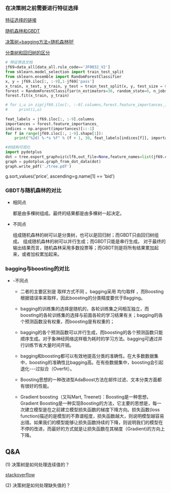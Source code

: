 
### 在决策树之前需要进行特征选择

[特征选择的链接](https://www.zhihu.com/question/29316149)

[随机森林和GBDT](https://www.cnblogs.com/zichun-zeng/p/6296820.html)


[决策树+bagging方法=随机森林RF](https://easyai.tech/ai-definition/random-forest/)


[分类树和回归树的区分](https://blog.csdn.net/puqutogether/article/details/44593647)


```python
# 特征筛选文档
jf69=data_all[data_all.rule_code=='JF0032_V2']
from sklearn.model_selection import train_test_split
from sklearn.ensemble import RandomForestClassifier
x, y = jf69.iloc[:, :-9],1-jf69['pass']
x_train, x_test, y_train, y_test = train_test_split(x, y, test_size = 0.3, random_state = 0)
forest = RandomForestClassifier(n_estimators=30, random_state=0, n_jobs=-1)
forest.fit(x_train, y_train)

# for i,u in zip(jf69.iloc[:, :-9].columns,forest.feature_importances_):
#     print(i,u)
    
feat_labels = jf69.iloc[:, :-9].columns  
importances = forest.feature_importances_
indices = np.argsort(importances)[::-1]
for f in range(jf69.iloc[:, :-9].shape[1]):
    print("%2d) %-*s %f" % (f + 1, 30, feat_labels[indices[f]], importances[indices[f]]))    
```


```python
#树结构可视化
import pydotplus
dot = tree.export_graphviz(clf6,out_file=None,feature_names=list(jf69.columns[:-9]))
graph = pydotplus.graph_from_dot_data(dot)
graph.write_pdf('./tree.pdf')
```


g.sort_values('price', ascending=g.name[1] == 'bid')  

### GBDT与随机森林的对比
- 相同点
  
    都是由多棵树组成。最终的结果都是由多棵树一起决定。
- 不同点
    
    组成随机森林的树可以是分类树，也可以是回归树；而GBDT只由回归树组成。
    组成随机森林的树可以并行生成；而GBDT只能是串行生成。
    对于最终的输出结果而言，随机森林采用多数投票等；而GBDT则是将所有结果累加起来，或者加权累加起来。

### bagging与boosting的对比
  - -不同点
    - 二者的主要区别是 取样方式不同 。bagging采用 均匀取样 ，而Boosting根据错误率来取样，因此boosting的分类精度要优于Bagging。

    - bagging的训练集的选择是随机的，各轮训练集之间相互独立，而boostlng的各轮训练集的选择与前面各轮的学习结果有关；bagging的各个预测函数没有权重，而boosting是有权重的；

    - bagging的各个预测函数可以并行生成，而boosting的各个预测函数只能顺序生成。对于象神经网络这样极为耗时的学习方法。bagging可通过并行训练节省大量时间开销。

    - bagging和boosting都可以有效地提高分类的准确性。在大多数数据集中，boosting的准确性比bagging高。在有些数据集中，boosting会引起退化---过拟合（Overfit）。
    - Boosting思想的一种改进型AdaBoost方法在邮件过滤、文本分类方面都有很好的性能。

    - Gradient boosting（又叫Mart, Treenet)：Boosting是一种思想，Gradient Boosting是一种实现Boosting的方法，它主要的思想是，每一次建立模型是在之前建立模型损失函数的梯度下降方向。损失函数(loss function)描述的是模型的不靠谱程度，损失函数越大，则说明模型越容易出错。如果我们的模型能够让损失函数持续的下降，则说明我们的模型在不停的改进，而最好的方式就是让损失函数在其梯度（Gradient)的方向上下降。




## Q&A
(1) 决策树是如何处理连续值的？

[stackoverflow](https://stackoverflow.com/questions/25287466/binning-of-continuous-variables-in-sklearn-ensemble-and-trees)

(2) 决策树是如何处理缺失值的？